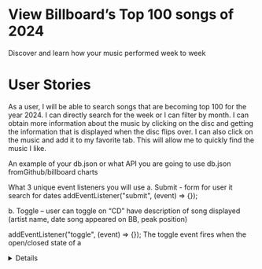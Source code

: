 # View Billboard’s Top 100 songs of 2024
Discover and learn how your music performed week to week

# User Stories
As a user, I will be able to search songs that are becoming top 100 for the year 2024. I can directly search for the week or I can filter by month. I can obtain more information about the music by clicking on the disc and getting the information that is displayed when the disc flips over. I can also click on the music and add it to my favorite tab. This will allow me to quickly find the music I like.

An example of your db.json or what API you are going to use
db.json fromGithub/billboard charts 

What 3 unique event listeners you will use
a. Submit - form for user it search for dates
addEventListener("submit", (event) => {});


b. Toggle – user can toggle on “CD” have description of song displayed (artist name, date song appeared on BB, peak position)

addEventListener("toggle", (event) => {});
The toggle event fires when the open/closed state of a <details> element is toggled.

c. Click – user can click on button to add or delete songs to the “Favorite” panel
addEventListener("click", (event) => {});

How you will be using array iteration
We will use forEach to display song info to the user. 

Three stretch goals
a. Add more years to database
b. Add songs to Spotify playlist
c. Link YouTube videos 
d. Add image of Artist or/Album to each “CD” 
e. Maybe a Karaoke app? User can select songs and add to a Karaoke playlist? 

A Kanban board
Excel spreadsheet
maybe Rachel can help guide us too